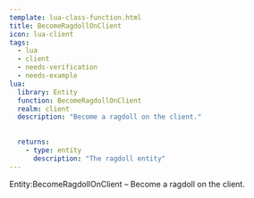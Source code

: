 ```yaml
---
template: lua-class-function.html
title: BecomeRagdollOnClient
icon: lua-client
tags:
  - lua
  - client
  - needs-verification
  - needs-example
lua:
  library: Entity
  function: BecomeRagdollOnClient
  realm: client
  description: "Become a ragdoll on the client."
  
  
  returns:
    - type: entity
      description: "The ragdoll entity"
---
```


<div class="lua__search__keywords">
Entity:BecomeRagdollOnClient &#x2013; Become a ragdoll on the client.
</div>
